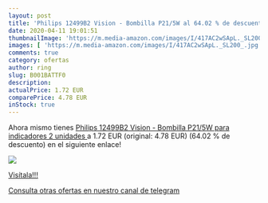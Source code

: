```yaml
---
layout: post
title: 'Philips 12499B2 Vision - Bombilla P21/5W al 64.02 % de descuento'
date: 2020-04-11 19:01:51
thumbnailImage: 'https://m.media-amazon.com/images/I/417AC2wSApL._SL200_.jpg'
images: [ 'https://m.media-amazon.com/images/I/417AC2wSApL._SL200_.jpg' ]
comments: true
category: ofertas
author: ring
slug: B001BATTF0
description:
actualPrice: 1.72 EUR
comparePrice: 4.78 EUR
inStock: true
---
```


Ahora mismo tienes [Philips 12499B2 Vision - Bombilla P21/5W para indicadores  2 unidades ](https://www.amazon.com/dp/B001BATTF0/?tag=redken08-20) a 1.72 EUR (original: 4.78 EUR) (64.02 %  de descuento) en el siguiente enlace!

[![](https://m.media-amazon.com/images/I/417AC2wSApL._SL200_.jpg)](https://www.amazon.com/dp/B001BATTF0/?tag=redken08-20)

[Visítala!!!](https://www.amazon.com/dp/B001BATTF0/?tag=redken08-20)

[Consulta otras ofertas en nuestro canal de telegram](https://t.me/s/ofertas25)
